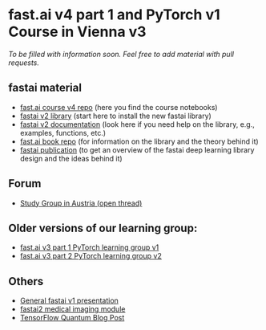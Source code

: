 # fast.ai v4 part 1 and PyTorch v1 Course in Vienna v3
*To be filled with information soon. Feel free to add material with pull requests.*

## fastai material
* [fast.ai course v4 repo](https://github.com/fastai/course-v4) (here you find the course notebooks)
* [fastai v2 library](https://github.com/fastai/fastai2) (start here to install the new fastai library)
* [fastai v2 documentation](https://dev.fast.ai) (look here if you need help on the library, e.g., examples, functions, etc.)
* [fast.ai book repo](https://github.com/fastai/fastbook) (for information on the library and the theory behind it)
* [fastai publication](https://www.fast.ai/2020/02/13/fastai-A-Layered-API-for-Deep-Learning/) (to get an overview of the fastai deep learning library design and the ideas behind it)

## Forum
* [Study Group in Austria (open thread)](https://forums.fast.ai/t/study-group-in-austria/26119/10)

## Older versions of our learning group:
* [fast.ai v3 part 1 PyTorch learning group v1](https://github.com/MicPie/fastai-pytorch-course-vienna)
* [fast.ai v3 part 2 PyTorch learning group v2](https://github.com/MicPie/fastai-pytorch-course-vienna-v2)

## Others
* [General fastai v1 presentation](https://github.com/MicPie/presentations/blob/master/Presentation_fastai-introduction_29th-VDLM_20190924.pdf)
* [fastai2 medical imaging module](https://dev.fast.ai/medical.imaging)
* [TensorFlow Quantum Blog Post](https://ai.googleblog.com/2020/03/announcing-tensorflow-quantum-open.html)
